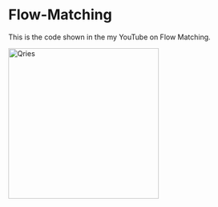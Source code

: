 # Flow-Matching
This is the code shown in the my YouTube on Flow Matching. 

<a href="https://www.youtube.com/watch?v=7cMzfkWFWhI">
   <img alt="Qries" src="https://github.com/user-attachments/assets/eb936eee-a1fc-4eef-81fb-3930156fa91f"
   width="300">
</a>
